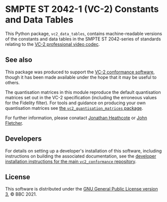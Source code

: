 SMPTE ST 2042-1 (VC-2) Constants and Data Tables
================================================

This Python package, `vc2_data_tables`, contains machine-readable versions of
the constants and data tables in the SMPTE ST 2042-series of standards relating
to the [VC-2 professional video codec](https://www.bbc.co.uk/rd/projects/vc-2).


See also
--------

This package was produced to support the [VC-2 conformance
software](https://github.com/bbc/vc2_conformance), though it has been made
available under the hope that it may be useful to others.

The quantisation matrices in this module reproduce the default quantisation
matrices set out in the VC-2 specification (including the erroneous values for
the Fidelity filter). For tools and guidance on producing your own quantisation
matrices see [the `vc2_quantisation_matrices`
package](https://github.com/bbc/vc2_quantisation_matrices/).

For further information, please conatact [Jonathan
Heathcote](mailto:jonathan.heathcote@bbc.co.uk) or [John
Fletcher](mailto:john.fletcher@bbc.co.uk).


Developers
----------

For details on setting up a developer's installation of this software,
including instructions on building the associated documentation, see the
[developer installation instructions for the main `vc2_conformance`
repository](https://github.com/bbc/vc2_conformance).


License
-------

This software is distributed under the [GNU General Public License version
3](./LICENSE.txt), &copy; BBC 2021.
